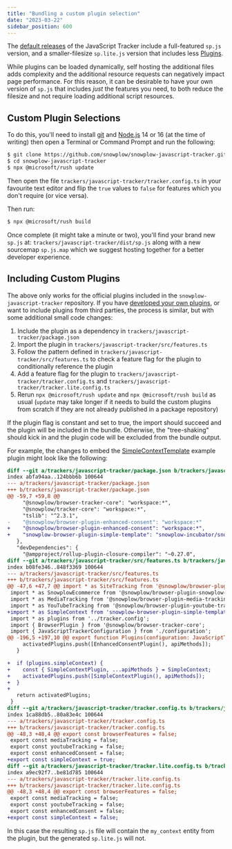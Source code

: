 ```yaml
---
title: "Bundling a custom plugin selection"
date: "2023-03-22"
sidebar_position: 600
---
```


The [default releases](https://github.com/snowplow/snowplow-javascript-tracker/releases) of the JavaScript Tracker include a full-featured `sp.js` version, and a smaller-filesize `sp.lite.js` version that includes less [Plugins](/docs/collecting-data/collecting-from-own-applications/javascript-trackers/web-tracker/previous-versions/javascript-tracker-v3/plugins/index.md).

While plugins can be loaded dynamically, self hosting the additional files adds complexity and the additional resource requests can negatively impact page performance.
For this reason, it can be desirable to have your own version of `sp.js` that includes _just_ the features you need, to both reduce the filesize and not require loading additional script resources.

## Custom Plugin Selections
To do this, you'll need to install [git](https://git-scm.com/) and [Node.js](https://nodejs.org/en/) 14 or 16 (at the time of writing) then open a Terminal or Command Prompt and run the following:

```bash
$ git clone https://github.com/snowplow/snowplow-javascript-tracker.git
$ cd snowplow-javascript-tracker
$ npx @microsoft/rush update
```

Then open the file `trackers/javascript-tracker/tracker.config.ts` in your favourite text editor and flip the `true` values to `false` for features which you don't require (or vice versa).

Then run:

```bash
$ npx @microsoft/rush build
```

Once complete (it might take a minute or two), you'll find your brand new `sp.js` at:
`trackers/javascript-tracker/dist/sp.js` along with a new sourcemap `sp.js.map` which we suggest hosting together for a better developer experience.

## Including Custom Plugins
The above only works for the official plugins included in the `snowplow-javascript-tracker` repository.
If you have [developed your own plugins](/docs/collecting-data/collecting-from-own-applications/javascript-trackers/web-tracker/previous-versions/javascript-tracker-v3/plugins/creating-your-own-plugins/index.md), or want to include plugins from third parties, the process is similar, but with some additional small code changes:

1. Include the plugin as a dependency in `trackers/javascript-tracker/package.json`
1. Import the plugin in `trackers/javascript-tracker/src/features.ts`
1. Follow the pattern defined in `trackers/javascript-tracker/src/features.ts` to check a feature flag for the plugin to conditionally reference the plugin
1. Add a feature flag for the plugin to `trackers/javascript-tracker/tracker.config.ts` and `trackers/javascript-tracker/tracker.lite.config.ts`
1. Rerun `npx @microsoft/rush update` and `npx @microsoft/rush build` as usual (`update` may take longer if it needs to build the custom plugins from scratch if they are not already published in a package repository)

If the plugin flag is constant and set to true, the import should succeed and the plugin will be included in the bundle.
Otherwise, the "tree-shaking" should kick in and the plugin code will be excluded from the bundle output.

For example, the changes to embed the [SimpleContextTemplate](https://github.com/snowplow-incubator/snowplow-browser-plugin-simple-template) example plugin might look like the following:

```diff
diff --git a/trackers/javascript-tracker/package.json b/trackers/javascript-tracker/package.json
index abfa94aa..124bbb6b 100644
--- a/trackers/javascript-tracker/package.json
+++ b/trackers/javascript-tracker/package.json
@@ -59,7 +59,8 @@
     "@snowplow/browser-tracker-core": "workspace:*",
     "@snowplow/tracker-core": "workspace:*",
     "tslib": "^2.3.1",
-    "@snowplow/browser-plugin-enhanced-consent": "workspace:*"
+    "@snowplow/browser-plugin-enhanced-consent": "workspace:*",
+    "snowplow-browser-plugin-simple-template": "snowplow-incubator/snowplow-browser-plugin-simple-template"
   },
   "devDependencies": {
     "@ampproject/rollup-plugin-closure-compiler": "~0.27.0",
diff --git a/trackers/javascript-tracker/src/features.ts b/trackers/javascript-tracker/src/features.ts
index b08fe346..848f3369 100644
--- a/trackers/javascript-tracker/src/features.ts
+++ b/trackers/javascript-tracker/src/features.ts
@@ -47,6 +47,7 @@ import * as SiteTracking from '@snowplow/browser-plugin-site-tracking';
 import * as SnowplowEcommerce from '@snowplow/browser-plugin-snowplow-ecommerce';
 import * as MediaTracking from '@snowplow/browser-plugin-media-tracking';
 import * as YouTubeTracking from '@snowplow/browser-plugin-youtube-tracking';
+import * as SimpleContext from 'snowplow-browser-plugin-simple-template';
 import * as plugins from '../tracker.config';
 import { BrowserPlugin } from '@snowplow/browser-tracker-core';
 import { JavaScriptTrackerConfiguration } from './configuration';
@@ -196,5 +197,10 @@ export function Plugins(configuration: JavaScriptTrackerConfiguration) {
     activatedPlugins.push([EnhancedConsentPlugin(), apiMethods]);
   }

+  if (plugins.simpleContext) {
+    const { SimpleContextPlugin, ...apiMethods } = SimpleContext;
+    activatedPlugins.push([SimpleContextPlugin(), apiMethods]);
+  }
+
   return activatedPlugins;
 }
diff --git a/trackers/javascript-tracker/tracker.config.ts b/trackers/javascript-tracker/tracker.config.ts
index 1ca88db5..80a83e4c 100644
--- a/trackers/javascript-tracker/tracker.config.ts
+++ b/trackers/javascript-tracker/tracker.config.ts
@@ -48,3 +48,4 @@ export const browserFeatures = false;
 export const mediaTracking = false;
 export const youtubeTracking = false;
 export const enhancedConsent = false;
+export const simpleContext = true;
diff --git a/trackers/javascript-tracker/tracker.lite.config.ts b/trackers/javascript-tracker/tracker.lite.config.ts
index a9ec92f7..be81d785 100644
--- a/trackers/javascript-tracker/tracker.lite.config.ts
+++ b/trackers/javascript-tracker/tracker.lite.config.ts
@@ -48,3 +48,4 @@ export const browserFeatures = false;
 export const mediaTracking = false;
 export const youtubeTracking = false;
 export const enhancedConsent = false;
+export const simpleContext = false;
```

In this case the resulting `sp.js` file will contain the `my_context` entity from the plugin, but the generated `sp.lite.js` will not.
